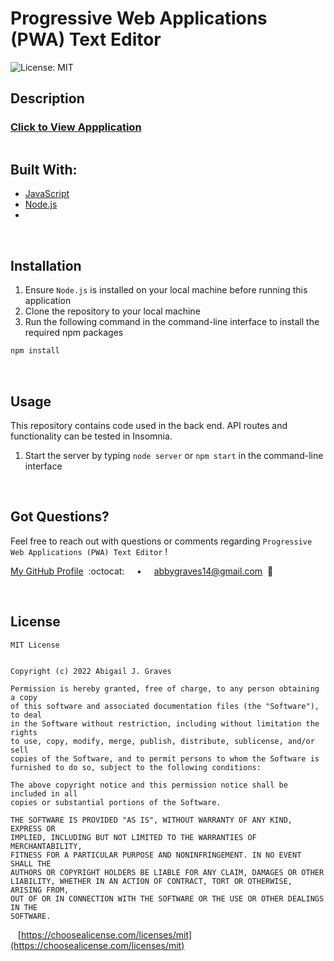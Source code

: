 # Progressive Web Applications (PWA) Text Editor

![License: MIT](https://img.shields.io/badge/License-MIT-37B1E4.svg)

## **Description**


### [Click to View Appplication]()

<img src=""/>

<br/>

## **Built With:**
  + [JavaScript](https://developer.mozilla.org/en-US/docs/Web/JavaScript)
  + [Node.js](https://nodejs.org/en/)
  + 


<br/>

## **Installation** 
1. Ensure `Node.js` is installed on your local machine before running this application
1. Clone the repository to your local machine
3. Run the following command in the command-line interface to install the required npm packages
```md
npm install
```

<br/>

## **Usage** 
This repository contains code used in the back end. API routes and functionality can be tested in Insomnia.

1. Start the server by typing `node server` or `npm start` in the command-line interface


<br/>

## **Got Questions?**
Feel free to reach out with questions or comments regarding `Progressive Web Applications (PWA) Text Editor` !

[My GitHub Profile](https://github.com/abbygraves)&nbsp; :octocat: &nbsp;&nbsp;&nbsp; • &nbsp;&nbsp;&nbsp; abbygraves14@gmail.com&nbsp; :incoming_envelope:

<br/>

## **License**
```
MIT License


Copyright (c) 2022 Abigail J. Graves

Permission is hereby granted, free of charge, to any person obtaining a copy
of this software and associated documentation files (the "Software"), to deal
in the Software without restriction, including without limitation the rights
to use, copy, modify, merge, publish, distribute, sublicense, and/or sell
copies of the Software, and to permit persons to whom the Software is
furnished to do so, subject to the following conditions:

The above copyright notice and this permission notice shall be included in all
copies or substantial portions of the Software.

THE SOFTWARE IS PROVIDED "AS IS", WITHOUT WARRANTY OF ANY KIND, EXPRESS OR
IMPLIED, INCLUDING BUT NOT LIMITED TO THE WARRANTIES OF MERCHANTABILITY,
FITNESS FOR A PARTICULAR PURPOSE AND NONINFRINGEMENT. IN NO EVENT SHALL THE
AUTHORS OR COPYRIGHT HOLDERS BE LIABLE FOR ANY CLAIM, DAMAGES OR OTHER
LIABILITY, WHETHER IN AN ACTION OF CONTRACT, TORT OR OTHERWISE, ARISING FROM,
OUT OF OR IN CONNECTION WITH THE SOFTWARE OR THE USE OR OTHER DEALINGS IN THE
SOFTWARE.
```

&nbsp;&nbsp; [https://choosealicense.com/licenses/mit](https://choosealicense.com/licenses/mit)